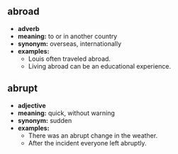 ## abroad  
* **adverb**
* **meaning:** to or in another country
* **synonym:** overseas, internationally 
* **examples:**
  * Louis often traveled abroad.
  * Living abroad can be an educational experience.
  
  
## abrupt  
* **adjective**
* **meaning:** quick, without warning
* **synonym:** sudden 
* **examples:**
  * There was an abrupt change in the weather.
  * After the incident everyone left abruptly.
  
  
